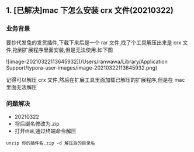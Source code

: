 ## 1. [已解决]mac 下怎么安装 crx 文件(20210322)

### 业务背景

要抄代发兔的发货插件,下载下来后是一个 rar 文件,找了个工具解压出来是 crx 文件,拖到扩展程序里面安装,但是无法使用.如下图

![image-20210322113645932](/Users/ranwawa/Library/Application Support/typora-user-images/image-20210322113645932.png)

记得可以解压 crx 文件,然后在扩展工具里面加载已解压的扩展程序,但是在 mac 里面无法解压

### 问题解决

- 20210322
- 将后缀名修改为.zip
- 打开`终端`,通过终端命令解压

```
unzip 你的插件名.zip -d 解压后的目录名
```
